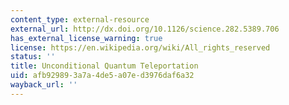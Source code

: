 ```yaml
---
content_type: external-resource
external_url: http://dx.doi.org/10.1126/science.282.5389.706
has_external_license_warning: true
license: https://en.wikipedia.org/wiki/All_rights_reserved
status: ''
title: Unconditional Quantum Teleportation
uid: afb92989-3a7a-4de5-a07e-d3976daf6a32
wayback_url: ''
---
```

